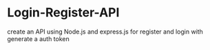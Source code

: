 # Login-Register-API
create an API using Node.js and express.js for register and login with generate a auth token
